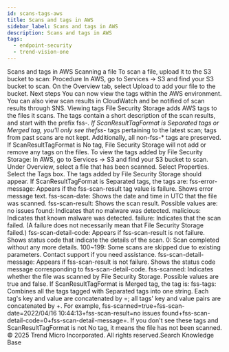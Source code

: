 ```yaml
---
id: scans-tags-aws
title: Scans and tags in AWS
sidebar_label: Scans and tags in AWS
description: Scans and tags in AWS
tags:
  - endpoint-security
  - trend-vision-one
---
```


 Scans and tags in AWS Scanning a file To scan a file, upload it to the S3 bucket to scan: Procedure In AWS, go to Services → S3 and find your S3 bucket to scan. On the Overview tab, select Upload to add your file to the bucket. Next steps You can now view the tags within the AWS environment. You can also view scan results in CloudWatch and be notified of scan results through SNS. Viewing tags File Security Storage adds AWS tags to the files it scans. The tags contain a short description of the scan results, and start with the prefix fss-*. If ScanResultTagFormat is Separated tags or Merged tag, you'll only see thefss-* tags pertaining to the latest scan; tags from past scans are not kept. Additionally, all non-fss-* tags are preserved. If ScanResultTagFormat is No tag, File Security Storage will not add or remove any tags on the files. To view the tags added by File Security Storage: In AWS, go to Services → S3 and find your S3 bucket to scan. Under Overview, select a file that has been scanned. Select Properties. Select the Tags box. The tags added by File Security Storage should appear. If ScanResultTagFormat is Separated tags, the tags are: fss-error-message: Appears if the fss-scan-result tag value is failure. Shows error message text. fss-scan-date: Shows the date and time in UTC that the file was scanned. fss-scan-result: Shows the scan result. Possible values are: no issues found: Indicates that no malware was detected. malicious: Indicates that known malware was detected. failure: Indicates that the scan failed. (A failure does not necessarily mean that File Security Storage failed.) fss-scan-detail-code: Appears if fss-scan-result is not failure. Shows status code that indicate the details of the scan. 0: Scan completed without any more details. 100~199: Some scans are skipped due to existing parameters. Contact support if you need assistance. fss-scan-detail-message: Appears if fss-scan-result is not failure. Shows the status code message corresponding to fss-scan-detail-code. fss-scanned: Indicates whether the file was scanned by File Security Storage. Possible values are true and false. If ScanResultTagFormat is Merged tag, the tag is: fss-tags: Combines all the tags tagged with Separated tags into one string. Each tag's key and value are concatenated by =; all tags' key and value pairs are concatenated by +. For example, fss-scanned=true+fss-scan-date=2022/04/16 10:44:13+fss-scan-result=no issues found+fss-scan-detail-code=0+fss-scan-detail-message=. If you don't see these tags and ScanResultTagFormat is not No tag, it means the file has not been scanned. © 2025 Trend Micro Incorporated. All rights reserved.Search Knowledge Base